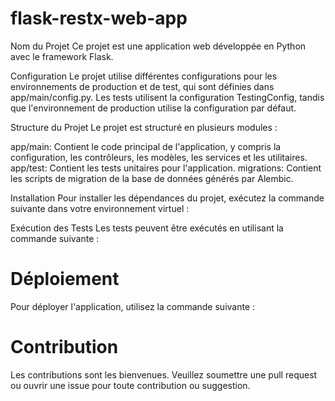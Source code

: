 # flask-restx-web-app
  Nom du Projet
Ce projet est une application web développée en Python avec le framework Flask.

  Configuration
Le projet utilise différentes configurations pour les environnements de production et de test, qui sont définies dans app/main/config.py. Les tests utilisent la configuration TestingConfig, tandis que l'environnement de production utilise la configuration par défaut.

  Structure du Projet
Le projet est structuré en plusieurs modules :

app/main: Contient le code principal de l'application, y compris la configuration, les contrôleurs, les modèles, les services et les utilitaires.
app/test: Contient les tests unitaires pour l'application.
migrations: Contient les scripts de migration de la base de données générés par Alembic.

  Installation
Pour installer les dépendances du projet, exécutez la commande suivante dans votre environnement virtuel :

 Exécution des Tests
Les tests peuvent être exécutés en utilisant la commande suivante :

# Déploiement
Pour déployer l'application, utilisez la commande suivante :

 # Contribution
Les contributions sont les bienvenues. Veuillez soumettre une pull request ou ouvrir une issue pour toute contribution ou suggestion.
